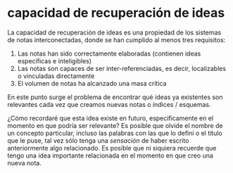 # capacidad de recuperación de ideas
La capacidad de recuperación de ideas es una propiedad de los sistemas de notas interconectadas, donde se han cumplido al menos tres requisitos:

1. Las notas han sido correctamente elaboradas (contienen ideas específicas e inteligibles)
2. Las notas son capaces de ser inter-referenciadas, es decir, localizables o vinculadas directamente
3. El volumen de notas ha alcanzado una masa crítica

En este punto surge el problema de encontrar qué ideas ya existentes son relevantes cada vez que creamos nuevas notas o índices / esquemas.

¿Cómo recordaré que esta idea existe en futuro, específicamente en el momento en que podría ser relevante? Es posible que olvide el nombre de un concepto particular, incluso las palabras con las que lo definí o el título que le puse, tal vez sólo tenga una *sensación* de haber escrito anteriormente algo relacionado. Es posible que ni siquiera recuerde que tengo una idea importante relacionada en el momento en que creo una nueva nota.
